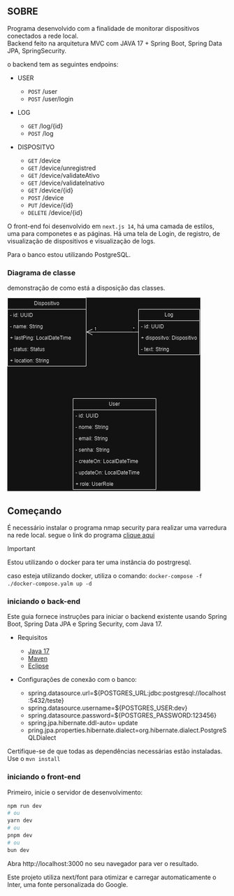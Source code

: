 ## SOBRE

Programa desenvolvido com a finalidade de monitorar dispositivos conectados a rede local.<br> Backend feito na arquitetura MVC com JAVA 17 + Spring Boot, Spring Data JPA, SpringSecurity.

o backend tem as seguintes endpoins:


- USER
    - `POST` /user
    - `POST` /user/login
- LOG
    - `GET` /log/{id}
    - `POST` /log

- DISPOSITVO
    - `GET` /device
    - `GET` /device/unregistred
    - `GET` /device/validateAtivo
    - `GET` /device/validateInativo
    - `GET` /device/{id}
    - `POST` /device
    - `PUT` /device/{id}
    - `DELETE` /device/{id}

O front-end foi desenvolvido em ```next.js 14```, há uma camada de estilos, uma para componetes e as páginas. Há uma tela de Login, de registro, de visualização de dispositivos e visualização de logs.

Para o banco estou utilizando PostgreSQL.

### Diagrama de classe 

demonstração de como está a disposição das classes.

![diagrama de classe](./assets/assets.jpg)

## Começando

É necessário instalar o programa nmap security para realizar uma varredura na rede local. segue o link do programa <a href="https://nmap.org/download#windows">clique aqui</a>

> [!IMPORTANT]
>
> Estou utilizando o docker para ter uma instância do postrgresql.
>
> caso esteja utilizando docker, utiliza o comando: `docker-compose -f ./docker-compose.yalm up -d`

### iniciando o back-end

Este guia fornece instruções para iniciar o backend existente usando Spring Boot, Spring Data JPA e Spring Security, com Java 17.

- Requisitos

    - [Java 17](https://www.oracle.com/java/technologies/javase-jdk17-downloads.html)
    - [Maven](https://maven.apache.org/download.cgi)
    - [Eclipse](https://www.eclipse.org/downloads/)

- Configurações de conexão com o banco:
    - spring.datasource.url=${POSTGRES_URL:jdbc:postgresql://localhost:5432/teste}
    - spring.datasource.username=${POSTGRES_USER:dev}
    - spring.datasource.password=${POSTGRES_PASSWORD:123456}
    - spring.jpa.hibernate.ddl-auto= update
    - pring.jpa.properties.hibernate.dialect=org.hibernate.dialect.PostgreSQLDialect

Certifique-se de que todas as dependências necessárias estão instaladas. Use o `mvn install`


### iniciando o front-end

Primeiro, inicie o servidor de desenvolvimento:

```bash
npm run dev
# ou
yarn dev
# ou
pnpm dev
# ou
bun dev
```

Abra http://localhost:3000 no seu navegador para ver o resultado.

Este projeto utiliza next/font para otimizar e carregar automaticamente o Inter, uma fonte personalizada do Google.